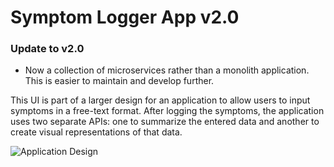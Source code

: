 # Symptom Logger App v2.0

### Update to v2.0
- Now a collection of microservices rather than a monolith application. This is easier to maintain and develop further.

This UI is part of a larger design for an application to allow users to input symptoms in a free-text format. After logging the symptoms, the application uses two separate APIs: one to summarize the entered data and another to create visual representations of that data.

![Application Design](./SL_diagram.png)
